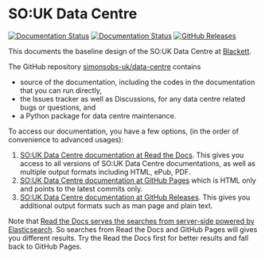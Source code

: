 # SO:UK Data Centre

[![Documentation Status](https://readthedocs.org/projects/souk-data-centre/badge/?version=latest)](https://souk-data-centre.readthedocs.io/en/latest/?badge=latest)
[![Documentation Status](https://github.com/simonsobs-uk/data-centre/workflows/GitHub%20Pages/badge.svg)](https://simonsobs-uk.github.io/data-centre)
[![GitHub Releases](https://img.shields.io/github/tag/simonsobs-uk/data-centre.svg?label=github+release)](https://github.com/simonsobs-uk/data-centre/releases)

<!-- ![GitHub Actions](https://github.com/simonsobs-uk/data-centre/workflows/Python%20package/badge.svg) -->

<!-- [![Supported versions](https://img.shields.io/pypi/pyversions/souk-data-centre.svg)](https://pypi.org/project/souk-data-centre) -->
<!-- [![Supported implementations](https://img.shields.io/pypi/implementation/souk-data-centre.svg)](https://pypi.org/project/souk-data-centre) -->
<!-- [![PyPI Wheel](https://img.shields.io/pypi/wheel/souk-data-centre.svg)](https://pypi.org/project/souk-data-centre) -->
<!-- [![PyPI Package latest release](https://img.shields.io/pypi/v/souk-data-centre.svg)](https://pypi.org/project/souk-data-centre) -->
<!-- [![Development Status](https://img.shields.io/pypi/status/souk-data-centre.svg)](https://pypi.python.org/pypi/souk-data-centre/) -->
<!-- [![Downloads](https://img.shields.io/pypi/dm/souk-data-centre.svg)](https://pypi.python.org/pypi/souk-data-centre/) -->
<!-- ![License](https://img.shields.io/pypi/l/souk-data-centre.svg) -->

This documents the baseline design of the SO:UK Data Centre at [Blackett](https://www.blackett.manchester.ac.uk).

The GitHub repository [simonsobs-uk/data-centre](https://github.com/simonsobs-uk/data-centre) contains

- source of the documentation, including the codes in the documentation that you can run directly,
- the Issues tracker as well as Discussions, for any data centre related bugs or questions, and
- a Python package for data centre maintenance.

To access our documentation, you have a few options, (in the order of convenience to advanced usages):

1. [SO:UK Data Centre documentation at Read the Docs](https://souk-data-centre.readthedocs.io/en/latest/). This gives you access to all versions of SO:UK Data Centre documentations, as well as multiple output formats including HTML, ePub, PDF.
2. [SO:UK Data Centre documentation at GitHub Pages](https://simonsobs-uk.github.io/data-centre/) which is HTML only and points to the latest commits only.
3. [SO:UK Data Centre documentation at GitHub Releases](https://github.com/simonsobs-uk/data-centre/releases/latest). This gives you additional output formats such as man page and plain text.

Note that [Read the Docs serves the searches from server-side powered by Elasticsearch](https://docs.readthedocs.io/en/stable/server-side-search/index.html). So searches from Read the Docs and GitHub Pages will gives you different results. Try the Read the Docs first for better results and fall back to GitHub Pages.

